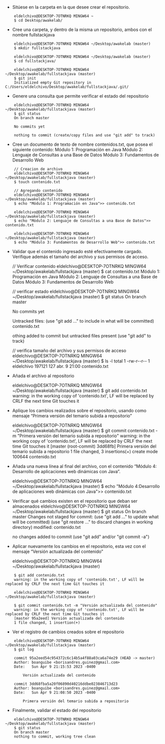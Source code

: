 - Sitúese en la carpeta en la que desee crear el repositorio.

```	
	eldelchivo@DESKTOP-7OTNRKQ MINGW64 ~
	$ cd Desktop/awakelab/
```

- Cree una carpeta, y dentro de la misma un repositorio, ambos con el nombre
fullstackjava

```
	eldelchivo@DESKTOP-7OTNRKQ MINGW64 ~/Desktop/awakelab (master)
	$ mkdir fullstackjava
```
```
    eldelchivo@DESKTOP-7OTNRKQ MINGW64 ~/Desktop/awakelab (master)
	$ cd fullstackjava/
```
```
	eldelchivo@DESKTOP-7OTNRKQ MINGW64 ~/Desktop/awakelab/fullstackjava (master)
	$ git init
	Initialized empty Git repository in C:/Users/eldelchivo/Desktop/awakelab/fullstackjava/.git/
```
- Genere una consulta que permite verificar el estado del repositorio
```
	eldelchivo@DESKTOP-7OTNRKQ MINGW64 ~/Desktop/awakelab/fullstackjava (master)
	$ git status
	On branch master

	No commits yet

	nothing to commit (create/copy files and use "git add" to track)
```
- Cree un documento de texto de nombre contenidos.txt, que posea el siguiente
contenido:
Módulo 1: Programación en Java
Módulo 2: Lenguaje de Consultas a una Base de Datos
Módulo 3: Fundamentos de Desarrollo Web

```	
	// Creacion de archivo
	eldelchivo@DESKTOP-7OTNRKQ MINGW64 ~/Desktop/awakelab/fullstackjava (master)
	$ touch contenido.txt
```
```
	// Agregando contenido
	eldelchivo@DESKTOP-7OTNRKQ MINGW64 ~/Desktop/awakelab/fullstackjava (master)
	$ echo "Módulo 1: Programación en Java">> contenido.txt
```
```
	eldelchivo@DESKTOP-7OTNRKQ MINGW64 ~/Desktop/awakelab/fullstackjava (master)
	$ echo "Módulo 2: Lenguaje de Consultas a una Base de Datos">> contenido.txt
```
```
	eldelchivo@DESKTOP-7OTNRKQ MINGW64 ~/Desktop/awakelab/fullstackjava (master)
	$ echo "Módulo 3: Fundamentos de Desarrollo Web">> contenido.txt
```
	

- Validar que el contenido ingresado esté efectivamente cargado. Verifique
además el tamaño del archivo y sus permisos de acceso.

	// Verificar contenido
	eldelchivo@DESKTOP-7OTNRKQ MINGW64 ~/Desktop/awakelab/fullstackjava (master)
	$ cat contenido.txt
	Módulo 1: Programación en Java
	Módulo 2: Lenguaje de Consultas a una Base de Datos
	Módulo 3: Fundamentos de Desarrollo Web

	
	// verificar estado
	eldelchivo@DESKTOP-7OTNRKQ MINGW64 ~/Desktop/awakelab/fullstackjava (master)
	$ git status
	On branch master

	No commits yet

	Untracked files:
  	(use "git add <file>..." to include in what will be committed)
          	contenido.txt

	othing added to commit but untracked files present (use "git add" to track)

	// verifica tamaño del archivo y sus permisos de acceso
	eldelchivo@DESKTOP-7OTNRKQ MINGW64 ~/Desktop/awakelab/fullstackjava (master)
	$ ls -l
	total 1
	-rw-r--r-- 1 eldelchivo 197121 127 abr.  9 21:00 contenido.txt

- Añada el archivo al repositorio

	eldelchivo@DESKTOP-7OTNRKQ MINGW64 ~/Desktop/awakelab/fullstackjava (master)
	$ git add contenido.txt
	warning: in the working copy of 'contenido.txt', LF will be replaced by CRLF the next time Git touches it

- Aplique los cambios realizados sobre el repositorio, usando como mensaje
“Primera versión del temario subida a repositorio”

	eldelchivo@DESKTOP-7OTNRKQ MINGW64 ~/Desktop/awakelab/fullstackjava (master)
	$ git commit contenido.txt -m "Primera versión del temario subida a repositorio"
	warning: in the working copy of 'contenido.txt', LF will be replaced by CRLF the next time Git touches it
	[master (root-commit) 3dd68fb] Primera versión del temario subida a repositorio
 	1 file changed, 3 insertions(+)
 	create mode 100644 contenido.txt	


- Añada una nueva línea al final del archivo, con el contenido “Módulo 4:
Desarrollo de aplicaciones web dinámicas con Java”.
	
	eldelchivo@DESKTOP-7OTNRKQ MINGW64 ~/Desktop/awakelab/fullstackjava (master)
	$ echo "Módulo 4:Desarrollo de aplicaciones web dinámicas con Java">> contenido.txt

- Verificar qué cambios existen en el repositorio que deban ser almacenados
	eldelchivo@DESKTOP-7OTNRKQ MINGW64 ~/Desktop/awakelab/fullstackjava (master)
	$ git status
	On branch master
	Changes not staged for commit:
  	(use "git add <file>..." to update what will be committed)
  	(use "git restore <file>..." to discard changes in working directory)
        	modified:   contenido.txt

	no changes added to commit (use "git add" and/or "git commit -a")


- Aplicar nuevamente los cambios en el repositorio, esta vez con el mensaje
“Versión actualizada del contenido”

	eldelchivo@DESKTOP-7OTNRKQ MINGW64 ~/Desktop/awakelab/fullstackjava (master)
```
	$ git add contenido.txt
	warning: in the working copy of 'contenido.txt', LF will be replaced by CRLF the next time Git touches it

	eldelchivo@DESKTOP-7OTNRKQ MINGW64 ~/Desktop/awakelab/fullstackjava (master)
```
```
	$ git commit contenido.txt -m "Versión actualizada del contenido"
	warning: in the working copy of 'contenido.txt', LF will be replaced by CRLF the next time Git touches it
	[master 95a2eed] Versión actualizada del contenido
 	1 file changed, 1 insertion(+)
```
- Ver el registro de cambios creados sobre el repositorio
```
	eldelchivo@DESKTOP-7OTNRKQ MINGW64 ~/Desktop/awakelab/fullstackjava (master)
	$ git log
```
```
	commit 95a2eed54c954372c6c14b5a4f88a03ca6a74e29 (HEAD -> master)
	Author: boanguibe <borisandres.guinez@gmail.com>
	Date:   Sun Apr 9 21:15:53 2023 -0400

    	Versión actualizada del contenido
```
```
	commit 3dd68fba5a20f06890d40216ddbe023846713d23
	Author: boanguibe <borisandres.guinez@gmail.com>
	Date:   Sun Apr 9 21:08:50 2023 -0400

    	Primera versión del temario subida a repositorio
```
- Finalmente, validar el estado del repositorio
```
	eldelchivo@DESKTOP-7OTNRKQ MINGW64 ~/Desktop/awakelab/fullstackjava (master)
	$ git status
	On branch master
	nothing to commit, working tree clean
```